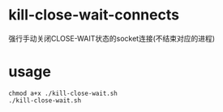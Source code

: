 # kill-close-wait-connects
强行手动关闭CLOSE-WAIT状态的socket连接(不结束对应的进程)

# usage
```
chmod a+x ./kill-close-wait.sh
./kill-close-wait.sh
```
